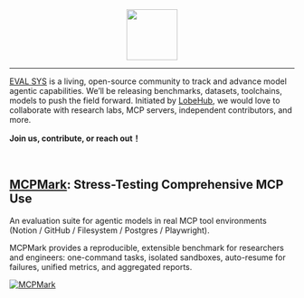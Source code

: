 <div align="center">

<picture>
  <source media="(prefers-color-scheme: dark)" srcset="https://github.com/user-attachments/assets/bf929ed6-2b32-4e60-82fd-5a9fd8049393">
  <img height="90" src="https://github.com/user-attachments/assets/a4de7cb0-6564-4ffe-b555-ca49f8a45c2a">
</picture>

</div>

---


[EVAL SYS](https://github.com/eval-sys) is a living, open-source community to track and advance model agentic capabilities. We’ll be releasing benchmarks, datasets, toolchains, models to push the field forward.
Initiated by [LobeHub](https://github.com/lobehub), we would love to collaborate with research labs, MCP servers, independent contributors, and more.

**Join us, contribute, or reach out！**

<br/>

## [MCPMark](https://mcpmark.ai): Stress-Testing Comprehensive MCP Use

An evaluation suite for agentic models in real MCP tool environments (Notion / GitHub / Filesystem / Postgres / Playwright).

MCPMark provides a reproducible, extensible benchmark for researchers and engineers: one-command tasks, isolated sandboxes, auto-resume for failures, unified metrics, and aggregated reports.

[![MCPMark](https://github.com/user-attachments/assets/dfc06a41-e387-45e3-bc98-db7097ffa3dc)](https://mcpmark.ai)
